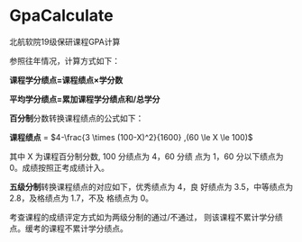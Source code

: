 # GpaCalculate
北航软院19级保研课程GPA计算

参照往年情况，计算方式如下：

**课程学分绩点=课程绩点×学分数**

**平均学分绩点=累加课程学分绩点和/总学分**

**百分制**分数转换课程绩点的公式如下： 

**课程绩点** = $4-\frac{3 \times (100-X)^2}{1600} ,(60 \le X \le 100)$  

其中 X 为课程百分制分数, 100 分绩点为 4，60 分绩 点为 1，60 分以下绩点为 0。成绩按照正考成绩计入。 

**五级分制**转换课程绩点的对应如下，优秀绩点为 4，良 好绩点为 3.5，中等绩点为 2.8，及格绩点为 1.7，不及 格绩点为 0。 

考查课程的成绩评定方式如为两级分制的通过/不通过， 则该课程不累计学分绩点。缓考的课程不累计学分绩点。
